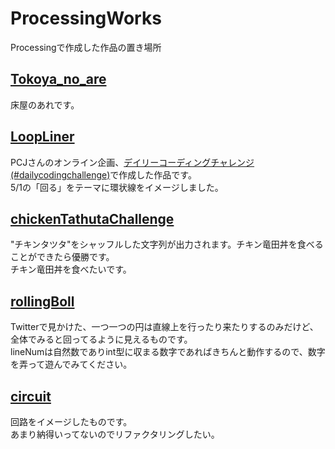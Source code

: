 # ProcessingWorks
Processingで作成した作品の置き場所  

## [Tokoya_no_are](./Tokoya_no_are)
床屋のあれです。  

## [LoopLiner](./LoopLiner)
PCJさんのオンライン企画、[デイリーコーディングチャレンジ(#dailycodingchallenge)](https://twitter.com/PCD_Tokyo/status/1244525535599964162?s=20)で作成した作品です。  
5/1の「回る」をテーマに環状線をイメージしました。  

## [chickenTathutaChallenge](./chickenTathutaChallenge)
"チキンタツタ"をシャッフルした文字列が出力されます。チキン竜田丼を食べることができたら優勝です。  
チキン竜田丼を食べたいです。  

## [rollingBoll](./rollingBoll)
Twitterで見かけた、一つ一つの円は直線上を行ったり来たりするのみだけど、全体でみると回ってるように見えるものです。  
lineNumは自然数でありint型に収まる数字であればきちんと動作するので、数字を弄って遊んでみてください。  

## [circuit](./circuit)
回路をイメージしたものです。  
あまり納得いってないのでリファクタリングしたい。  